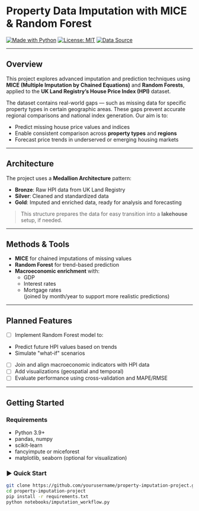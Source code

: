 # Property Data Imputation with MICE & Random Forest

[![Made with Python](https://img.shields.io/badge/Made%20with-Python-blue?logo=python)](https://www.python.org/)
[![License: MIT](https://img.shields.io/badge/License-MIT-yellow.svg)](https://opensource.org/licenses/MIT)
[![Data Source](https://img.shields.io/badge/Data-UK%20Land%20Registry-orange)](https://landregistry.data.gov.uk/app/ukhpi)

---

## Overview

This project explores advanced imputation and prediction techniques using **MICE (Multiple Imputation by Chained Equations)** and **Random Forests**, applied to the **UK Land Registry’s House Price Index (HPI)** dataset.

The dataset contains real-world gaps — such as missing data for specific property types in certain geographic areas. These gaps prevent accurate regional comparisons and national index generation. Our aim is to:

- Predict missing house price values and indices
- Enable consistent comparison across **property types** and **regions**
- Forecast price trends in underserved or emerging housing markets

---

## Architecture

The project uses a **Medallion Architecture** pattern:

- **Bronze**: Raw HPI data from UK Land Registry
- **Silver**: Cleaned and standardized data
- **Gold**: Imputed and enriched data, ready for analysis and forecasting

>  This structure prepares the data for easy transition into a **lakehouse** setup, if needed.

---

##  Methods & Tools

- **MICE** for chained imputations of missing values
- **Random Forest** for trend-based prediction
- **Macroeconomic enrichment** with:
  - GDP
  - Interest rates
  - Mortgage rates  
  (joined by month/year to support more realistic predictions)

---

##  Planned Features

- [ ]  Implement Random Forest model to:
  - Predict future HPI values based on trends
  - Simulate "what-if" scenarios
- [ ]  Join and align macroeconomic indicators with HPI data
- [ ]  Add visualizations (geospatial and temporal)
- [ ]  Evaluate performance using cross-validation and MAPE/RMSE

---

##  Getting Started

###  Requirements

- Python 3.9+
- pandas, numpy
- scikit-learn
- fancyimpute or miceforest
- matplotlib, seaborn (optional for visualization)

### ▶ Quick Start

```bash
git clone https://github.com/yourusername/property-imputation-project.git
cd property-imputation-project
pip install -r requirements.txt
python notebooks/imputation_workflow.py







